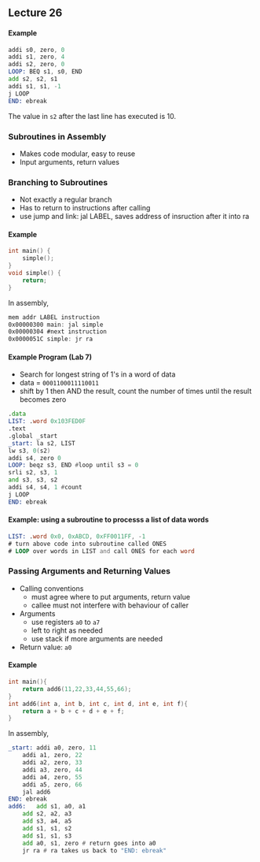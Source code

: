## Lecture 26

#### Example
```asm
addi s0, zero, 0
addi s1, zero, 4
addi s2, zero, 0
LOOP: BEQ s1, s0, END
add s2, s2, s1
addi s1, s1, -1
j LOOP
END: ebreak
```
The value in `s2` after the last line has executed is 10.

### Subroutines in Assembly
- Makes code modular, easy to reuse
- Input arguments, return values

### Branching to Subroutines
- Not exactly a regular branch
- Has to return to instructions after calling
- use jump and link: jal LABEL, saves address of insruction after it into ra

#### Example
```c
int main() {
	simple();
}
void simple() {
	return;
}
```
In assembly,
```asm
mem addr LABEL instruction
0x00000300 main: jal simple
0x00000304 #next instruction
0x0000051C simple: jr ra
```

#### Example Program (Lab 7)
- Search for longest string of 1's in a word of data
- data = `0001100011110011`
- shift by 1 then AND the result, count the number of times until the result becomes zero
```asm
.data
LIST: .word 0x103FED0F
.text
.global _start
_start: la s2, LIST
lw s3, 0(s2)
addi s4, zero 0
LOOP: beqz s3, END #loop until s3 = 0
srli s2, s3, 1
and s3, s3, s2
addi s4, s4, 1 #count
j LOOP
END: ebreak
```

#### Example: using a subroutine to processs a list of data words
```asm
LIST: .word 0x0, 0xABCD, 0xFF0011FF, -1
# turn above code into subroutine called ONES
# LOOP over words in LIST and call ONES for each word
```

### Passing Arguments and Returning Values
- Calling conventions
	- must agree where to put arguments, return value
	- callee must not interfere with behaviour of caller
- Arguments
	- use registers `a0` to `a7`
	- left to right as needed
	- use stack if more arguments are needed
- Return value: `a0`

#### Example
```c
int main(){
	return add6(11,22,33,44,55,66);
}
int add6(int a, int b, int c, int d, int e, int f){
	return a + b + c + d + e + f;
}
```
In assembly,
```asm
_start:	addi a0, zero, 11
	addi a1, zero, 22
	addi a2, zero, 33
	addi a3, zero, 44
	addi a4, zero, 55
	addi a5, zero, 66
	jal add6
END: ebreak
add6:	add s1, a0, a1
	add s2, a2, a3
	add s3, a4, a5
	add s1, s1, s2
	add s1, s1, s3
	add a0, s1, zero # return goes into a0
	jr ra # ra takes us back to "END: ebreak"
```
